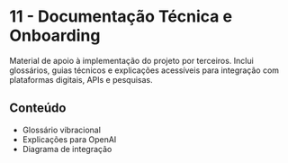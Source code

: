 # 11 - Documentação Técnica e Onboarding

Material de apoio à implementação do projeto por terceiros. Inclui glossários, guias técnicos e explicações acessíveis para integração com plataformas digitais, APIs e pesquisas.

## Conteúdo
- Glossário vibracional
- Explicações para OpenAI
- Diagrama de integração
